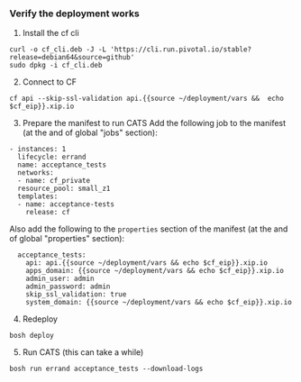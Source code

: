 ### Verify the deployment works

1. Install the cf cli
```
curl -o cf_cli.deb -J -L 'https://cli.run.pivotal.io/stable?release=debian64&source=github'
sudo dpkg -i cf_cli.deb
```

2.  Connect to CF
```
cf api --skip-ssl-validation api.{{source ~/deployment/vars &&  echo $cf_eip}}.xip.io
```

3. Prepare the manifest to run CATS
Add the following job to the manifest (at the and of global "jobs" section):

```
- instances: 1
  lifecycle: errand
  name: acceptance_tests
  networks:
  - name: cf_private
  resource_pool: small_z1
  templates:
  - name: acceptance-tests
    release: cf
```

Also add the following to the `properties` section of the manifest (at the and of global "properties" section):
```
  acceptance_tests:
    api: api.{{source ~/deployment/vars && echo $cf_eip}}.xip.io
    apps_domain: {{source ~/deployment/vars && echo $cf_eip}}.xip.io
    admin_user: admin
    admin_password: admin
    skip_ssl_validation: true
    system_domain: {{source ~/deployment/vars && echo $cf_eip}}.xip.io
```

4. Redeploy
```
bosh deploy
```

5. Run CATS (this can take a while)
```
bosh run errand acceptance_tests --download-logs
```
